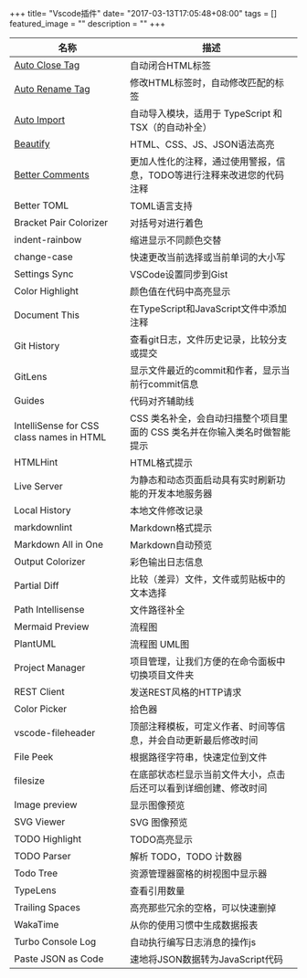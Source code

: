 +++
title= "Vscode插件"
date= "2017-03-13T17:05:48+08:00"
tags = []
featured_image = ""
description = ""
+++

|名称             |描述             |
|-----------------|-----------------|
|[Auto Close Tag](https://marketplace.visualstudio.com/items?itemName=formulahendry.auto-close-tag)|自动闭合HTML标签|
|[Auto Rename Tag](https://marketplace.visualstudio.com/items?itemName=formulahendry.auto-rename-tag)|修改HTML标签时，自动修改匹配的标签|
|[Auto Import](https://marketplace.visualstudio.com/items?itemName=steoates.autoimport)|自动导入模块，适用于 TypeScript 和 TSX（的自动补全）||
|[Beautify](https://marketplace.visualstudio.com/items?itemName=HookyQR.beautify)|HTML、CSS、JS、JSON语法高亮|
|[Better Comments](https://marketplace.visualstudio.com/items?itemName=aaron-bond.better-comments)|更加人性化的注释，通过使用警报，信息，TODO等进行注释来改进您的代码注释|
|Better TOML|TOML语言支持|[进入](https://marketplace.visualstudio.com/items?itemName=bungcip.better-toml)|
|Bracket Pair Colorizer|对括号对进行着色|[进入](https://marketplace.visualstudio.com/items?itemName=CoenraadS.bracket-pair-colorizer)|
|indent-rainbow|缩进显示不同颜色交替|[进入](https://marketplace.visualstudio.com/items?itemName=oderwat.indent-rainbow)|
|change-case|快速更改当前选择或当前单词的大小写|[进入](https://marketplace.visualstudio.com/items?itemName=wmaurer.change-case)|
|Settings Sync|VSCode设置同步到Gist|[进入](https://marketplace.visualstudio.com/items?itemName=Shan.code-settings-sync)|
|Color Highlight|颜色值在代码中高亮显示|[进入](https://marketplace.visualstudio.com/items?itemName=naumovs.color-highlight)|
|Document This|在TypeScript和JavaScript文件中添加注释|[进入](https://marketplace.visualstudio.com/items?itemName=joelday.docthis)|
|Git History|查看git日志，文件历史记录，比较分支或提交|[进入](https://marketplace.visualstudio.com/items?itemName=donjayamanne.githistory)|
|GitLens|显示文件最近的commit和作者，显示当前行commit信息|[进入](https://marketplace.visualstudio.com/items?itemName=eamodio.gitlens)|
|Guides|代码对齐辅助线|[进入](https://marketplace.visualstudio.com/items?itemName=spywhere.guides)|
|IntelliSense for CSS class names in HTML|CSS 类名补全，会自动扫描整个项目里面的 CSS 类名并在你输入类名时做智能提示|[进入](https://marketplace.visualstudio.com/items?itemName=Zignd.html-css-class-completion)|
|HTMLHint|HTML格式提示|[进入](https://marketplace.visualstudio.com/items?itemName=mkaufman.HTMLHint)|
|Live Server|为静态和动态页面启动具有实时刷新功能的开发本地服务器|[进入](https://marketplace.visualstudio.com/items?itemName=ritwickdey.LiveServer)|
|Local History|本地文件修改记录|[进入](https://marketplace.visualstudio.com/items?itemName=xyz.local-history)|
|markdownlint|Markdown格式提示|[进入](https://marketplace.visualstudio.com/items?itemName=DavidAnson.vscode-markdownlint)|
|Markdown All in One|Markdown自动预览|[进入](https://marketplace.visualstudio.com/items?itemName=yzhang.markdown-all-in-one)|
|Output Colorizer|彩色输出日志信息|[进入](https://marketplace.visualstudio.com/items?itemName=IBM.output-colorizer)|
|Partial Diff|比较（差异）文件，文件或剪贴板中的文本选择|[进入](https://marketplace.visualstudio.com/items?itemName=ryu1kn.partial-diff)|
|Path Intellisense|文件路径补全|[进入](https://marketplace.visualstudio.com/items?itemName=christian-kohler.path-intellisense)|
|Mermaid Preview|流程图|[进入](https://marketplace.visualstudio.com/items?itemName=vstirbu.vscode-mermaid-preview)|
|PlantUML|流程图 UML图|[进入](https://marketplace.visualstudio.com/items?itemName=jebbs.plantuml)|
|Project Manager|项目管理，让我们方便的在命令面板中切换项目文件夹|[进入](https://marketplace.visualstudio.com/items?itemName=alefragnani.project-manager)|
|REST Client|发送REST风格的HTTP请求|[进入](https://marketplace.visualstudio.com/items?itemName=humao.rest-client)|
|Color Picker|拾色器|[进入](https://marketplace.visualstudio.com/items?itemName=anseki.vscode-color)|
|vscode-fileheader|顶部注释模板，可定义作者、时间等信息，并会自动更新最后修改时间|[进入](https://marketplace.visualstudio.com/items?itemName=mikey.vscode-fileheader)|
|File Peek|根据路径字符串，快速定位到文件|[进入](https://marketplace.visualstudio.com/items?itemName=abierbaum.vscode-file-peek)|
|filesize|在底部状态栏显示当前文件大小，点击后还可以看到详细创建、修改时间|[进入](https://marketplace.visualstudio.com/items?itemName=mkxml.vscode-filesize)|
|Image preview|显示图像预览|[进入](https://marketplace.visualstudio.com/items?itemName=kisstkondoros.vscode-gutter-preview)|
|SVG Viewer|SVG 图像预览|[进入](https://marketplace.visualstudio.com/items?itemName=cssho.vscode-svgviewer)|
|TODO Highlight|TODO高亮显示|[进入](https://marketplace.visualstudio.com/items?itemName=wayou.vscode-todo-highlight)|
|TODO Parser|解析 TODO，TODO 计数器|[进入](https://marketplace.visualstudio.com/items?itemName=minhthai.vscode-todo-parser)|
|Todo Tree|资源管理器窗格的树视图中显示器|[进入](https://marketplace.visualstudio.com/items?itemName=Gruntfuggly.todo-tree)|
|TypeLens|查看引用数量|[进入](https://marketplace.visualstudio.com/items?itemName=kisstkondoros.typelens)|
|Trailing Spaces|高亮那些冗余的空格，可以快速删掉|[进入](https://marketplace.visualstudio.com/items?itemName=shardulm94.trailing-spaces)|
|WakaTime|从你的使用习惯中生成数据报表|[进入](https://marketplace.visualstudio.com/items?itemName=WakaTime.vscode-wakatime)|
|Turbo Console Log|自动执行编写日志消息的操作js|[进入](https://marketplace.visualstudio.com/items?itemName=ChakrounAnas.turbo-console-log)|
|Paste JSON as Code|速地将JSON数据转为JavaScript代码|[进入](https://marketplace.visualstudio.com/items?itemName=quicktype.quicktype)|









